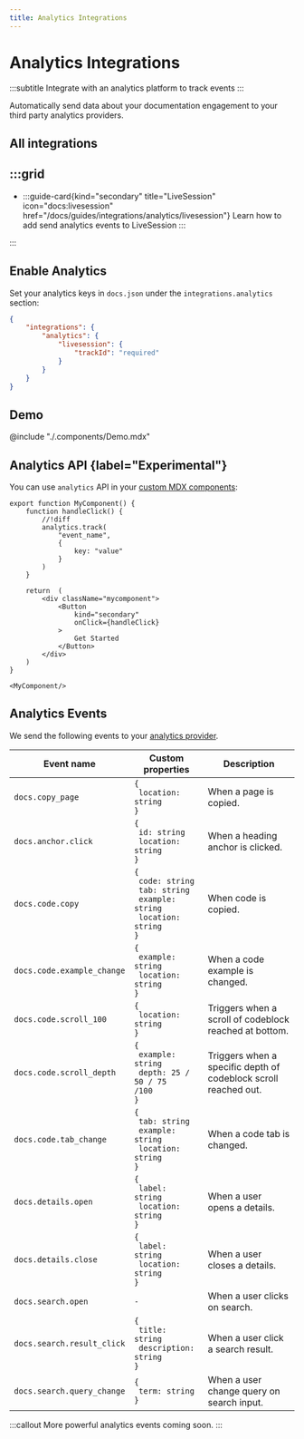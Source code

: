 ```yaml
---
title: Analytics Integrations
---
```


# Analytics Integrations
:::subtitle
Integrate with an analytics platform to track events
:::

Automatically send data about your documentation engagement to your third party analytics providers.

## All integrations
:::grid
- 
  - 
    :::guide-card{kind="secondary" title="LiveSession" icon="docs:livesession" href="/docs/guides/integrations/analytics/livesession"}
    Learn how to add send analytics events to LiveSession
    :::

:::


## Enable Analytics
Set your analytics keys in `docs.json` under the `integrations.analytics` section:
```json docs.json [descHead="Tip" desc="Sign up to [LiveSession](https://signup.livesession.io/signup/?source_id=xyd) to get your <code>trackId</code>."]
{
    "integrations": {
        "analytics": {
            "livesession": {
                "trackId": "required"
            }
        }
    }
}
```

## Demo
@include "./.components/Demo.mdx"

## Analytics API {label="Experimental"}
You can use `analytics` API in your [custom MDX components](/docs/guides/react-components):
```mdx [!scroll descHead="Info" desc="Note that <code>analytics</code> refers to a global variable."]
export function MyComponent() {
    function handleClick() {
        //!diff
        analytics.track(
            "event_name",
            {
                key: "value"
            }
        )
    }

    return  (
        <div className="mycomponent">
            <Button 
                kind="secondary" 
                onClick={handleClick}
            >
                Get Started
            </Button>
        </div>
    )
}

<MyComponent/>
```

## Analytics Events
We send the following events to your [analytics provider](/docs/guides/integrations/analytics/livesession).

| Event name           | Custom properties                                                                 | Description               |
|----------------------|------------------------------------------------------------------------------------|---------------------------|
| `docs.copy_page`       | <code class="json">{<br>&nbsp;location: string<br>}</code>                                            | When a page is copied.     |
| `docs.anchor.click`       | <code class="json">{<br>&nbsp;id: string<br>&nbsp;location: string<br>}</code>                                            | When a heading anchor is clicked.     |
| `docs.code.copy`       | <code class="json">{<br>&nbsp;code: string<br>&nbsp;tab: string<br>&nbsp;example: string<br>&nbsp;location: string<br>}</code> | When code is copied. |
| `docs.code.example_change` | <code class="json">{<br>&nbsp;example: string<br>&nbsp;location: string<br>}</code>                     | When a code example is changed. |
| `docs.code.scroll_100` | <code class="json">{<br>&nbsp;location: string<br>}</code>           | Triggers when a scroll of codeblock reached at bottom. |
| `docs.code.scroll_depth` | <code class="json">{<br>&nbsp;example: string<br>&nbsp;depth: 25 / 50 / 75 /100<br>}</code>            | Triggers when a specific depth of codeblock scroll reached out. |
| `docs.code.tab_change` | <code class="json">{<br>&nbsp;tab: string<br>&nbsp;example: string<br>&nbsp;location: string<br>}</code>          | When a code tab is changed. |
| `docs.details.open` | <code class="json">{<br>&nbsp;label: string<br>&nbsp;location: string<br>}</code>                     | When a user opens a details. |
| `docs.details.close` | <code class="json">{<br>&nbsp;label: string<br>&nbsp;location: string<br>}</code>                     | When a user closes a details. |
| `docs.search.open` | <code>-</code>                     | When a user clicks on search. |
| `docs.search.result_click` | <code class="json">{<br>&nbsp;title: string<br>&nbsp;description: string<br>}</code>                     | When a user click a search result. |
| `docs.search.query_change` | <code class="json">{<br>&nbsp;term: string<br>}</code>                     | When a user change query on search input. |

:::callout
More powerful analytics events coming soon.
:::